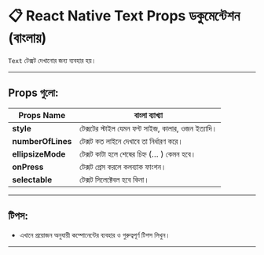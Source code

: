 # 📋 React Native Text Props ডকুমেন্টেশন (বাংলায়)

`Text` টেক্সট দেখানোর জন্য ব্যবহার হয়।

---

## Props গুলো:

| Props Name | বাংলা ব্যাখ্যা |
|------------|----------------|
| **style** | টেক্সটের স্টাইল যেমন ফন্ট সাইজ, কালার, ওজন ইত্যাদি। |
| **numberOfLines** | টেক্সট কত লাইনে দেখাবে তা নির্ধারণ করে। |
| **ellipsizeMode** | টেক্সট কাটা হলে শেষের চিহ্ন (… ) কেমন হবে। |
| **onPress** | টেক্সট প্রেস করলে কলব্যাক ফাংশন। |
| **selectable** | টেক্সট সিলেক্টেবল হবে কিনা। |

---

## টিপস:

- এখানে প্রয়োজন অনুযায়ী কম্পোনেন্টের ব্যবহার ও গুরুত্বপূর্ণ টিপস লিখুন।

---
